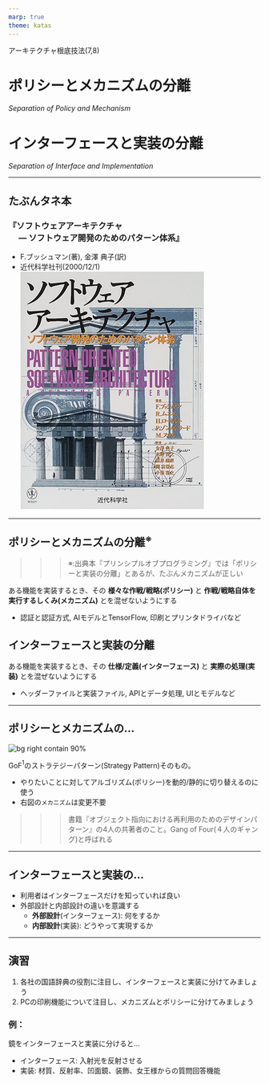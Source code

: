 ```yaml
---
marp: true
theme: katas
---
```

<!-- 
size: 16:9
paginate: true
-->
<!-- header: 勉強会# ― エンジニアとしての解像度を高めるための勉強会-->

アーキテクチャ根底技法(7,8)

# ポリシーとメカニズムの分離
_Separation of Policy and Mechanism_

# インターフェースと実装の分離

_Separation of Interface and Implementation_

---

## たぶんタネ本

### 『ソフトウェアアーキテクチャ<br>　 ― ソフトウェア開発のためのパターン体系』
* F.ブッシュマン(著), 金澤 典子(訳)
* 近代科学社刊(2000/12/1)
![bg right:30% 90%](assets/12-book.jpg)

<!-- ソフトウェアアーキテクチャ ― ソフトウェア開発のためのパターン体系: https://www.amazon.co.jp/dp/4764902834 -->

---

## ポリシーとメカニズムの分離$^※$

>>> ※:出典本『プリンシプルオブプログラミング』では「ポリシーと実装の分離」とあるが、たぶんメカニズムが正しい

ある機能を実装するとき、その **様々な作戦/戦略(ポリシー)** と **作戦/戦略自体を実行するしくみ(メカニズム)** とを混ぜないようにする

* 認証と認証方式, AIモデルとTensorFlow, 印刷とプリンタドライバなど

## インターフェースと実装の分離

ある機能を実装するとき、その **仕様/定義(インターフェース)** と **実際の処理(実装)** とを混ぜないようにする

* ヘッダーファイルと実装ファイル, APIとデータ処理, UIとモデルなど

---

## ポリシーとメカニズムの…

![bg right contain 90%](https://kroki.io/plantuml/svg/eNpzKC5JLCopzc1RCC4pSixJTa9U8E0tychP4crMK0ktSktMTlV43Dz3cfOqx03bHzfvqeZSUNDVBRLKCtWJScVAPckltQrF-bmp8Wmlecklmfl5GppctVzJOYnFxQpP9s551rHs_Z6JCqkVJal5KcW4zCJkwCRyDXjcvPBx0-rHzd2Pm3Y9bl4A1qFQDPOqFYpxQE1caOoV8nWLdFEUAfUk5-eVJGbmKdhxOQCdBAw7AJhzj9c=)

GoF$^1$のストラテジーパターン(Strategy Pattern)そのもの。

* やりたいことに対してアルゴリズム(ポリシー)を動的/静的に切り替えるのに使う
* 右図の`メカニズム`は変更不要

>>> 書籍『オブジェクト指向における再利用のためのデザインパターン』の4人の共著者のこと。Gang of Four(４人のギャング)と呼ばれる

<!-- 目的と手段の混同、はポリシーとメカニズムの混同と同質 -->

---

## インターフェースと実装の...

* 利用者はインターフェースだけを知っていれば良い
* 外部設計と内部設計の違いを意識する
    * **外部設計**(インターフェース): 何をするか
    * **内部設計**(実装): どうやって実現するか

<!-- ポリシーとメカニズムについては先日のエンジンを考えると良いかもしれない。車体側のエンジンマウントがメカニズムで、載せるエンジンの種類がポリシー。エンジンが変えられないと困る。もし変えられないと、藤原拓海も須藤京一のランエボⅢにいろは坂で再戦して勝つどころか86を手放すことになっていたかもしれないわけで、重要さも分かると思う -->

<!-- 外から見て何をするか、という視点は重要になる。抽象化を活用するなどして「つまりこういうこと」を見いだせないと。MBOで目標を設定する再にも、ゴールとなる状態を表す場所に「〜によって〇〇をする」と手段が混じっていることがある。核は何をするものなのか、外から見てそれは何をするのかが意識できるようになると良い -->

---

## 演習

1. 各社の国語辞典の役割に注目し、インターフェースと実装に分けてみましょう
2. PCの印刷機能について注目し、メカニズムとポリシーに分けてみましょう

### 例：
鏡をインターフェースと実装に分けると…
* インターフェース: 入射光を反射させる
* 実装: 材質、反射率、凹面鏡、装飾、女王様からの質問回答機能

<!-- 国語辞典:
インターフェース=単語/連語/句の意味や用例を提示すること
実装=説明の仕方や解釈の違い、フォントや色遣い、装丁、デジタル/紙
-->

